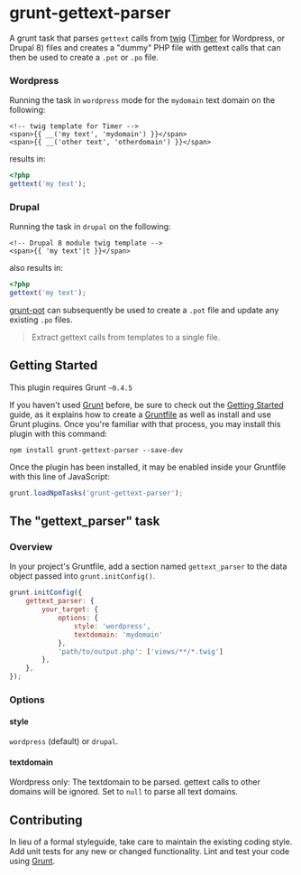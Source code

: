 # grunt-gettext-parser

A grunt task that parses `gettext` calls from [twig](http://twig.sensiolabs.org/) ([Timber](http://upstatement.com/timber/) for Wordpress, or Drupal 8) files and creates a "dummy" PHP file with gettext calls that can then be used to create a `.pot` or `.po` file.

### Wordpress

Running the task in `wordpress` mode for the `mydomain` text domain on the following:

```markup
<!-- twig template for Timer -->
<span>{{ __('my text', 'mydomain') }}</span>
<span>{{ __('other text', 'otherdomain') }}</span>
```

results in:

```php
<?php
gettext('my text');
```

### Drupal

Running the task in `drupal` on the following:

```markup
<!-- Drupal 8 module twig template -->
<span>{{ 'my text'|t }}</span>
```

also results in:

```php
<?php
gettext('my text');
```

[grunt-pot](https://www.npmjs.com/package/grunt-pot) can subsequently be used to create a `.pot` file and update any existing `.po` files.

> Extract gettext calls from templates to a single file.

## Getting Started
This plugin requires Grunt `~0.4.5`

If you haven't used [Grunt](http://gruntjs.com/) before, be sure to check out the [Getting Started](http://gruntjs.com/getting-started) guide, as it explains how to create a [Gruntfile](http://gruntjs.com/sample-gruntfile) as well as install and use Grunt plugins. Once you're familiar with that process, you may install this plugin with this command:

```shell
npm install grunt-gettext-parser --save-dev
```

Once the plugin has been installed, it may be enabled inside your Gruntfile with this line of JavaScript:

```js
grunt.loadNpmTasks('grunt-gettext-parser');
```

## The "gettext_parser" task

### Overview
In your project's Gruntfile, add a section named `gettext_parser` to the data object passed into `grunt.initConfig()`.

```js
grunt.initConfig({
    gettext_parser: {
        your_target: {
            options: {
                style: 'wordpress',
                textdomain: 'mydomain'
            },
            'path/to/output.php': ['views/**/*.twig']
        },
    },
});
```

### Options

#### style

`wordpress` (default) or `drupal`.

#### textdomain

Wordpress only: The textdomain to be parsed. gettext calls to other domains will be ignored. Set to `null` to parse all text domains.

## Contributing
In lieu of a formal styleguide, take care to maintain the existing coding style. Add unit tests for any new or changed functionality. Lint and test your code using [Grunt](http://gruntjs.com/).
